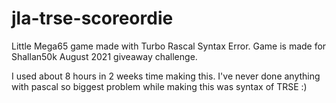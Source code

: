 # jla-trse-scoreordie
Little Mega65 game made with Turbo Rascal Syntax Error. Game is made for Shallan50k August 2021 giveaway challenge.

I used about 8 hours in 2 weeks time making this.
I've never done anything with pascal so biggest problem while making this was syntax of TRSE :)
